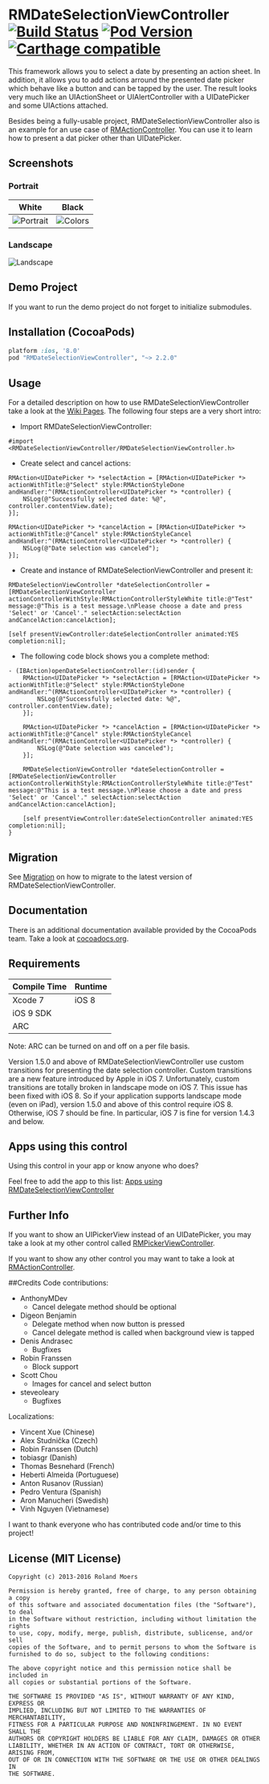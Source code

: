 RMDateSelectionViewController [![Build Status](https://travis-ci.org/CooperRS/RMDateSelectionViewController.svg?branch=master)](https://travis-ci.org/CooperRS/RMDateSelectionViewController/) [![Pod Version](https://img.shields.io/cocoapods/v/RMDateSelectionViewController.svg)](https://cocoapods.org/pods/RMDateSelectionViewController) [![Carthage compatible](https://img.shields.io/badge/Carthage-compatible-4BC51D.svg?style=flat)](https://github.com/Carthage/Carthage)
=============================

This framework allows you to select a date by presenting an action sheet. In addition, it allows you to add actions arround the presented date picker which behave like a button and can be tapped by the user. The result looks very much like an UIActionSheet or UIAlertController with a UIDatePicker and some UIActions attached.

Besides being a fully-usable project, RMDateSelectionViewController also is an example for an use case of [RMActionController](https://github.com/CooperRS/RMActionController). You can use it to learn how to present a dat picker other than UIDatePicker.

## Screenshots

### Portrait

| White | Black |
|:-----:|:-----:|
|![Portrait](http://cooperrs.github.io/RMDateSelectionViewController/Images/Blur-Screen-Portrait.png)|![Colors](http://cooperrs.github.io/RMDateSelectionViewController/Images/Blur-Screen-Portrait-Black.png)|

### Landscape
![Landscape](http://cooperrs.github.com/RMDateSelectionViewController/Images/Blur-Screen-Landscape.png)

## Demo Project
If you want to run the demo project do not forget to initialize submodules.

## Installation (CocoaPods)
```ruby
platform :ios, '8.0'
pod "RMDateSelectionViewController", "~> 2.2.0"
```

## Usage

For a detailed description on how to use RMDateSelectionViewController take a look at the [Wiki Pages](https://github.com/CooperRS/RMDateSelectionViewController/wiki). The following four steps are a very short intro:

* Import RMDateSelectionViewController:

```objc
#import <RMDateSelectionViewController/RMDateSelectionViewController.h>
```

* Create select and cancel actions:

```objc
RMAction<UIDatePicker *> *selectAction = [RMAction<UIDatePicker *> actionWithTitle:@"Select" style:RMActionStyleDone andHandler:^(RMActionController<UIDatePicker *> *controller) {
    NSLog(@"Successfully selected date: %@", controller.contentView.date);
}];

RMAction<UIDatePicker *> *cancelAction = [RMAction<UIDatePicker *> actionWithTitle:@"Cancel" style:RMActionStyleCancel andHandler:^(RMActionController<UIDatePicker *> *controller) {
    NSLog(@"Date selection was canceled");
}];
```

* Create and instance of RMDateSelectionViewController and present it:

```objc
RMDateSelectionViewController *dateSelectionController = [RMDateSelectionViewController actionControllerWithStyle:RMActionControllerStyleWhite title:@"Test" message:@"This is a test message.\nPlease choose a date and press 'Select' or 'Cancel'." selectAction:selectAction andCancelAction:cancelAction];

[self presentViewController:dateSelectionController animated:YES completion:nil];
```

* The following code block shows you a complete method:

```objc
- (IBAction)openDateSelectionController:(id)sender {
    RMAction<UIDatePicker *> *selectAction = [RMAction<UIDatePicker *> actionWithTitle:@"Select" style:RMActionStyleDone andHandler:^(RMActionController<UIDatePicker *> *controller) {
        NSLog(@"Successfully selected date: %@", controller.contentView.date);
    }];
    
    RMAction<UIDatePicker *> *cancelAction = [RMAction<UIDatePicker *> actionWithTitle:@"Cancel" style:RMActionStyleCancel andHandler:^(RMActionController<UIDatePicker *> *controller) {
        NSLog(@"Date selection was canceled");
    }];
    
    RMDateSelectionViewController *dateSelectionController = [RMDateSelectionViewController actionControllerWithStyle:RMActionControllerStyleWhite title:@"Test" message:@"This is a test message.\nPlease choose a date and press 'Select' or 'Cancel'." selectAction:selectAction andCancelAction:cancelAction];
    
    [self presentViewController:dateSelectionController animated:YES completion:nil];
}
```

## Migration

See [Migration](https://github.com/CooperRS/RMDateSelectionViewController/wiki/Migration) on how to migrate to the latest version of RMDateSelectionViewController.

## Documentation
There is an additional documentation available provided by the CocoaPods team. Take a look at [cocoadocs.org](http://cocoadocs.org/docsets/RMDateSelectionViewController/).

## Requirements

| Compile Time  | Runtime       |
| :------------ | :------------ |
| Xcode 7       | iOS 8         |
| iOS 9 SDK     |               |
| ARC           |               |

Note: ARC can be turned on and off on a per file basis.

Version 1.5.0 and above of RMDateSelectionViewController use custom transitions for presenting the date selection controller. Custom transitions are a new feature introduced by Apple in iOS 7. Unfortunately, custom transitions are totally broken in landscape mode on iOS 7. This issue has been fixed with iOS 8. So if your application supports landscape mode (even on iPad), version 1.5.0 and above of this control require iOS 8. Otherwise, iOS 7 should be fine. In particular, iOS 7 is fine for version 1.4.3 and below.

## Apps using this control
Using this control in your app or know anyone who does?

Feel free to add the app to this list: [Apps using RMDateSelectionViewController](https://github.com/CooperRS/RMDateSelectionViewController/wiki/Apps-using-RMDateSelectionViewController)

## Further Info
If you want to show an UIPickerView instead of an UIDatePicker, you may take a look at my other control called [RMPickerViewController](https://github.com/CooperRS/RMPickerViewController).

If you want to show any other control you may want to take a look at [RMActionController](https://github.com/CooperRS/RMActionController).

##Credits
Code contributions:
* AnthonyMDev
    * Cancel delegate method should be optional
* Digeon Benjamin 
    * Delegate method when now button is pressed
    * Cancel delegate method is called when background view is tapped
* Denis Andrasec
    * Bugfixes
* Robin Franssen
	* Block support
* Scott Chou
    * Images for cancel and select button
* steveoleary
	* Bugfixes

Localizations:
* Vincent Xue (Chinese)
* Alex Studnička (Czech)
* Robin Franssen (Dutch)
* tobiasgr (Danish)
* Thomas Besnehard (French)
* Heberti Almeida (Portuguese)
* Anton Rusanov (Russian)
* Pedro Ventura (Spanish)
* Aron Manucheri (Swedish)
* Vinh Nguyen (Vietnamese)

I want to thank everyone who has contributed code and/or time to this project!

## License (MIT License)

```
Copyright (c) 2013-2016 Roland Moers

Permission is hereby granted, free of charge, to any person obtaining a copy
of this software and associated documentation files (the "Software"), to deal
in the Software without restriction, including without limitation the rights
to use, copy, modify, merge, publish, distribute, sublicense, and/or sell
copies of the Software, and to permit persons to whom the Software is
furnished to do so, subject to the following conditions:

The above copyright notice and this permission notice shall be included in
all copies or substantial portions of the Software.

THE SOFTWARE IS PROVIDED "AS IS", WITHOUT WARRANTY OF ANY KIND, EXPRESS OR
IMPLIED, INCLUDING BUT NOT LIMITED TO THE WARRANTIES OF MERCHANTABILITY,
FITNESS FOR A PARTICULAR PURPOSE AND NONINFRINGEMENT. IN NO EVENT SHALL THE
AUTHORS OR COPYRIGHT HOLDERS BE LIABLE FOR ANY CLAIM, DAMAGES OR OTHER
LIABILITY, WHETHER IN AN ACTION OF CONTRACT, TORT OR OTHERWISE, ARISING FROM,
OUT OF OR IN CONNECTION WITH THE SOFTWARE OR THE USE OR OTHER DEALINGS IN
THE SOFTWARE.
```
